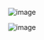![image](https://github.com/GonkieDev/Gonkiedev/assets/109432021/866c0216-58ef-44f7-83a5-178993d30fff)

![image](https://github.com/GonkieDev/Gonkiedev/assets/109432021/866c0216-58ef-44f7-83a5-178993d30fff)

